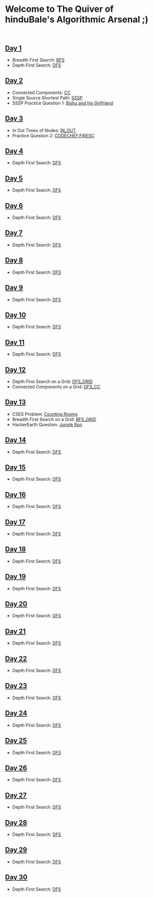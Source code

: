 # Welcome to The Quiver of hinduBale's Algorithmic Arsenal ;)<br/><br/>


## <ins>Day 1</ins>

  * Breadth First Search: [BFS](./Graphs/bfs.md)
  * Depth First Search: [DFS](./Graphs/dfs.md)
  
## <ins>Day 2</ins>

* Connected Components: [CC](./Graphs/cc.md)
* Single Source Shortest Path: [SSSP](./Graphs/single_source_shortest_path.md)
* SSSP Practice Question 1: [Bishu and his Girlfriend](./Graphs/sssp_ques1.md)

## <ins>Day 3</ins>

* In Out Times of Nodes: [IN_OUT](./Graphs/in_out_time.md)
* Practice Question 2: [CODECHEF:FIRESC](./Graphs/cc_firesc.md)

## <ins>Day 4</ins>

* Depth First Search: [DFS](./Graphs/dfs.md)

## <ins>Day 5</ins>

* Depth First Search: [DFS](./Graphs/dfs.md)

## <ins>Day 6</ins>

* Depth First Search: [DFS](./Graphs/dfs.md)

## <ins>Day 7</ins>

* Depth First Search: [DFS](./Graphs/dfs.md)

## <ins>Day 8</ins>

* Depth First Search: [DFS](./Graphs/dfs.md)

## <ins>Day 9</ins>

* Depth First Search: [DFS](./Graphs/dfs.md)

## <ins>Day 10</ins>

* Depth First Search: [DFS](./Graphs/dfs.md)

## <ins>Day 11</ins>

* Depth First Search: [DFS](./Graphs/dfs.md)

## <ins>Day 12</ins>

* Depth First Search on a Grid: [DFS_GRID](./Graphs/grid_dfs.md)
* Connected Components on a Grid: [DFS_CC](./Graphs/grid_cc.md)

## <ins>Day 13</ins>

* CSES Problem: [Counting Rooms](./Graphs/counting_room.md)
* Breadth First Search on a Grid: [BFS_GRID](./Graphs/grid_bfs.md)
* HackerEarth Question: [Jungle Run](./Graphs/jungle_run.md)

## <ins>Day 14</ins>

* Depth First Search: [DFS](./Graphs/dfs.md)

## <ins>Day 15</ins>

* Depth First Search: [DFS](./Graphs/dfs.md)

## <ins>Day 16</ins>

* Depth First Search: [DFS](./Graphs/dfs.md)

## <ins>Day 17</ins>

* Depth First Search: [DFS](./Graphs/dfs.md)

## <ins>Day 18</ins>

* Depth First Search: [DFS](./Graphs/dfs.md)

## <ins>Day 19</ins>

* Depth First Search: [DFS](./Graphs/dfs.md)

## <ins>Day 20</ins>

* Depth First Search: [DFS](./Graphs/dfs.md)

## <ins>Day 21</ins>

* Depth First Search: [DFS](./Graphs/dfs.md)

## <ins>Day 22</ins>

* Depth First Search: [DFS](./Graphs/dfs.md)

## <ins>Day 23</ins>

* Depth First Search: [DFS](./Graphs/dfs.md)

## <ins>Day 24</ins>

* Depth First Search: [DFS](./Graphs/dfs.md)

## <ins>Day 25</ins>

* Depth First Search: [DFS](./Graphs/dfs.md)

## <ins>Day 26</ins>

* Depth First Search: [DFS](./Graphs/dfs.md)

## <ins>Day 27</ins>

* Depth First Search: [DFS](./Graphs/dfs.md)

## <ins>Day 28</ins>

* Depth First Search: [DFS](./Graphs/dfs.md)

## <ins>Day 29</ins>

* Depth First Search: [DFS](./Graphs/dfs.md)

## <ins>Day 30</ins>

* Depth First Search: [DFS](./Graphs/dfs.md)
